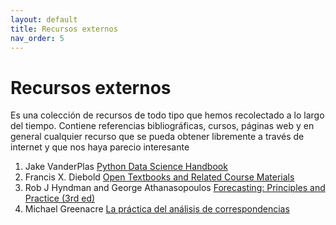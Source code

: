 ```yaml
---
layout: default
title: Recursos externos
nav_order: 5
---
```


# Recursos externos

Es una colección de recursos de todo tipo que hemos recolectado a lo largo del tiempo. Contiene referencias bibliográficas, cursos, páginas web y en general cualquier recurso que se pueda obtener libremente a través de internet y que nos haya parecio interesante


1. Jake VanderPlas [Python Data Science Handbook](https://jakevdp.github.io/PythonDataScienceHandbook/)
1. Francis X. Diebold [Open Textbooks and Related Course Materials](https://www.sas.upenn.edu/~fdiebold/Textbooks.html)
1. Rob J Hyndman and George Athanasopoulos [Forecasting: Principles and Practice (3rd ed)](https://otexts.com/fpp3/)
1. Michael Greenacre [La práctica del análisis de correspondencias](https://www.fbbva.es/microsite/multivariate-statistics/practica.html)







